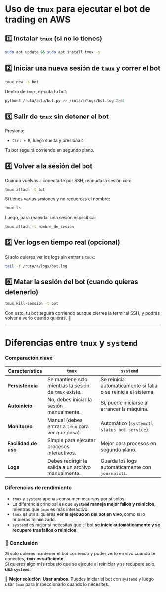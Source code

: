 # Uso de `tmux` para ejecutar el bot de trading en AWS

## 1️⃣ Instalar `tmux` (si no lo tienes)
```bash
sudo apt update && sudo apt install tmux -y
```

## 2️⃣ Iniciar una nueva sesión de `tmux` y correr el bot
```bash
tmux new -s bot
```
Dentro de `tmux`, ejecuta tu bot:
```bash
python3 /ruta/a/tu/bot.py >> /ruta/a/logs/bot.log 2>&1
```

## 3️⃣ Salir de `tmux` sin detener el bot
Presiona:

- `Ctrl + B`, luego suelta y presiona `D`

Tu bot seguirá corriendo en segundo plano.

## 4️⃣ Volver a la sesión del bot
Cuando vuelvas a conectarte por SSH, reanuda la sesión con:

```bash
tmux attach -t bot
```

Si tienes varias sesiones y no recuerdas el nombre:
```bash
tmux ls
```
Luego, para reanudar una sesión específica:
```bash
tmux attach -t nombre_de_sesion
```

## 5️⃣ Ver logs en tiempo real (opcional)
Si solo quieres ver los logs sin entrar a `tmux`:
```bash
tail -f /ruta/a/logs/bot.log
```

## 6️⃣ Matar la sesión del bot (cuando quieras detenerlo)
```bash
tmux kill-session -t bot
```

Con esto, tu bot seguirá corriendo aunque cierres la terminal SSH, y podrás volver a verlo cuando quieras. 🚀

---

# Diferencias entre `tmux` y `systemd`

### Comparación clave

| Característica        | `tmux`                                         | `systemd`                                    |
|----------------------|--------------------------------|--------------------------------|
| **Persistencia**      | Se mantiene solo mientras la sesión de `tmux` existe. | Se reinicia automáticamente si falla o se reinicia el sistema. |
| **Autoinicio**        | No, debes iniciar la sesión manualmente. | Sí, puede iniciarse al arrancar la máquina. |
| **Monitoreo**         | Manual (debes entrar a `tmux` para ver qué pasa). | Automático (`systemctl status bot.service`). |
| **Facilidad de uso**  | Simple para ejecutar procesos interactivos. | Mejor para procesos en segundo plano. |
| **Logs**             | Debes redirigir la salida a un archivo manualmente. | Guarda los logs automáticamente con `journalctl`. |

### Diferencias de rendimiento
- `tmux` y `systemd` apenas consumen recursos por sí solos.
- La diferencia principal es que **`systemd` maneja mejor fallos y reinicios**, mientras que `tmux` es más interactivo.
- `tmux` es útil si quieres **ver la ejecución del bot en vivo**, como si lo hubieras minimizado.
- `systemd` es mejor si necesitas que el bot **se inicie automáticamente y se recupere tras fallos o reinicios**.

### 📌 **Conclusión**
Si solo quieres mantener el bot corriendo y poder verlo en vivo cuando te conectes, **`tmux` es suficiente**.  
Si quieres algo más robusto que se ejecute al reiniciar y se recupere solo, **usa `systemd`**.  

🚀 **Mejor solución**: **Usar ambos**. Puedes iniciar el bot con `systemd` y luego usar `tmux` para inspeccionarlo cuando lo necesites.
